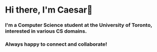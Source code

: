 # Hi there, I'm Caesar👋

### I'm a Computer Science student at the University of Toronto, interested in various CS domains.

### Always happy to connect and collaborate!
